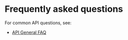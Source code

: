 <!-- START_METADATA
---
title: Check-in API Frequently Asked Questions
sidebar_label: FAQ
sidebar_position: 50
description: Frequently asked questions for the Check-in API.
pagination_next: null
pagination_prev: null
draft: true
---
END_METADATA -->

# Frequently asked questions

For common API questions, see:

* [API General FAQ](https://developer.vippsmobilepay.com/docs/faqs)

